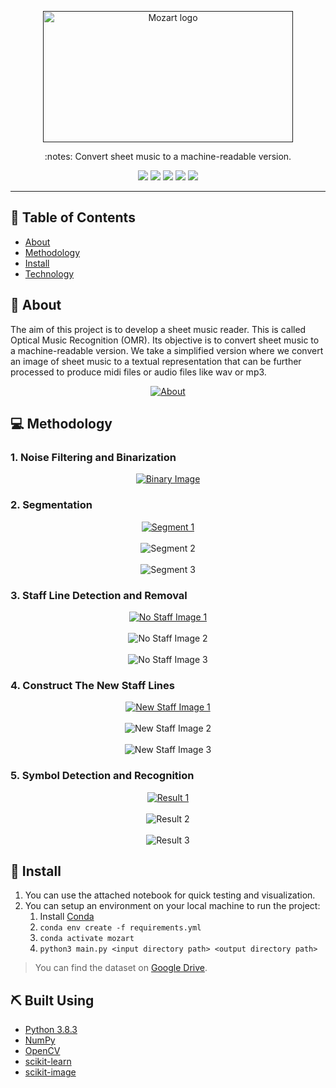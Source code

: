 <p align="center">
  <a href="" rel="noopener">
 <img width=400px height=210px src="https://github.com/tangledpuzzle/mozart/blob/main/logo.svg" alt="Mozart logo"></a>
</p>

<p align="center"> :notes: Convert sheet music to a machine-readable version.
    <br> 
</p>

<p align="center">
  <a href="https://github.com/tangledpuzzle/mozart/graphs/contributors" alt="Contributors">
        <img src="https://img.shields.io/github/contributors/tangledpuzzle/mozart" /></a>
  
   <a href="https://github.com/tangledpuzzle/mozart/issues" alt="Issues">
        <img src="https://img.shields.io/github/issues/tangledpuzzle/mozart" /></a>
  
  <a href="https://github.com/tangledpuzzle/mozart/network" alt="Forks">
        <img src="https://img.shields.io/github/forks/tangledpuzzle/mozart" /></a>
        
  <a href="https://github.com/tangledpuzzle/mozart/stargazers" alt="Stars">
        <img src="https://img.shields.io/github/stars/tangledpuzzle/mozart" /></a>
        
  <a href="https://github.com/tangledpuzzle/mozart/blob/main/LICENSE" alt="License">
        <img src="https://img.shields.io/github/license/tangledpuzzle/mozart" /></a>
</p>


---

## 📝 Table of Contents
- [About](#about)
- [Methodology](#methodology)
- [Install](#Install)
- [Technology](#tech)

## 🧐 About <a name = "about"></a>
The aim of this project is to develop a sheet music reader. This is called Optical Music Recognition (OMR). Its objective is to convert sheet music to a machine-readable version. We take a simplified version where we convert an image of sheet music to a textual representation that can be further processed to produce midi files or audio files like wav or mp3. 
<p align="center">
  <a href="" rel="noopener">
 <img src="https://github.com/tangledpuzzle/Mozart/blob/main/about.png" alt="About"></a>
</p>

## :computer: Methodology <a name = "methodology"></a>

### 1. Noise Filtering and Binarization
<p align="center">
  <a href="" rel="noopener">
 <img src="https://github.com/tangledpuzzle/Mozart/blob/main/output/imgs/02/02_binary.png" alt="Binary Image"></a>
</p>

### 2. Segmentation

<p align="center">
  <a href="" rel="noopener">
  <img src="https://github.com/tangledpuzzle/Mozart/blob/main/output/imgs/02/02_seg_0.png" alt="Segment 1"></a><br> <br> 
  <img src="https://github.com/tangledpuzzle/Mozart/blob/main/output/imgs/02/02_seg_1.png" alt="Segment 2"></a><br> <br> 
  <img src="https://github.com/tangledpuzzle/Mozart/blob/main/output/imgs/02/02_seg_2.png" alt="Segment 3"></a>
</p>


### 3. Staff Line Detection and Removal

<p align="center">
  <a href="" rel="noopener">
  <img src="https://github.com/tangledpuzzle/Mozart/blob/main/output/imgs/02/02_without_staff_0.png" alt="No Staff Image 1"></a><br> <br> 
  <img src="https://github.com/tangledpuzzle/Mozart/blob/main/output/imgs/02/02_without_staff_1.png" alt="No Staff Image 2"></a><br> <br> 
  <img src="https://github.com/tangledpuzzle/Mozart/blob/main/output/imgs/02/02_without_staff_2.png" alt="No Staff Image 3"></a>
</p>

### 4. Construct The New Staff Lines

<p align="center">
  <a href="" rel="noopener">
  <img src="https://github.com/tangledpuzzle/Mozart/blob/main/output/imgs/02/02_with_new_staff_0.png" alt="New Staff Image 1"></a><br> <br> 
  <img src="https://github.com/tangledpuzzle/Mozart/blob/main/output/imgs/02/02_with_new_staff_1.png" alt="New Staff Image 2"></a><br> <br> 
  <img src="https://github.com/tangledpuzzle/Mozart/blob/main/output/imgs/02/02_with_new_staff_2.png" alt="New Staff Image 3"></a>
</p>


### 5. Symbol Detection and Recognition

<p align="center">
  <a href="" rel="noopener">
  <img src="https://github.com/tangledpuzzle/Mozart/blob/main/output/imgs/02/02_detected_0.png" alt="Result 1"></a><br> <br> 
  <img src="https://github.com/tangledpuzzle/Mozart/blob/main/output/imgs/02/02_detected_1.png" alt="Result 2"></a><br> <br> 
  <img src="https://github.com/tangledpuzzle/Mozart/blob/main/output/imgs/02/02_detected_2.png" alt="Result 3"></a>
</p>


## 🏁 Install <a name = "Install"></a>
1. You can use the attached notebook for quick testing and visualization.
2. You can setup an environment on your local machine to run the project:
    1. Install [Conda](https://docs.conda.io/projects/conda/en/latest/user-guide/install/)
    2. ```conda env create -f requirements.yml```
    3. ```conda activate mozart```
    4. ```python3 main.py <input directory path> <output directory path>```

> You can find the dataset on [Google Drive](https://drive.google.com/drive/u/0/folders/1OVGA3CGnEKjyg_k_L8MP2RO5R3oDIbHE).


## ⛏️ Built Using <a name = "tech"></a>
- [Python 3.8.3](https://www.python.org/)
- [NumPy](https://numpy.org/doc/stable/index.html)
- [OpenCV](https://opencv.org/)
- [scikit-learn](https://scikit-learn.org/stable/)
- [scikit-image](https://scikit-image.org/)
